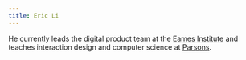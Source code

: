 ```yaml
---
title: Eric Li
---
```


He currently leads the digital product team at the [Eames Institute](https://www.eamesinstitute.org/) and teaches interaction design and computer science at [Parsons](https://js.f24.href.blue/). 